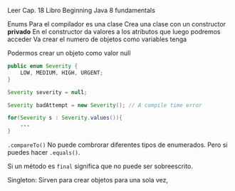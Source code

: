 Leer Cap. 18 Libro Beginning Java 8 fundamentals

Enums
Para el compilador es una clase
Crea una clase con un constructor **privado**
En el constructor da valores a los atributos que luego podremos acceder
Va crear el numero de objetos como variables tenga

Podermos crear un objeto como valor null

```java
public enum Severity {
	LOW, MEDIUM, HIGH, URGENT;
}

Severity severity = null;

Severity badAttempt = new Severity(); // A compile time error

for(Severity s : Severity.values()){
	...
}
```


`.compareTo()` No puede combrorar diferentes tipos de enumerados. Pero si puedes hacer `.equals()`.

Si un método es `final` significa que no puede ser sobreescrito.

Singleton:
Sirven para crear objetos para una sola vez, 

